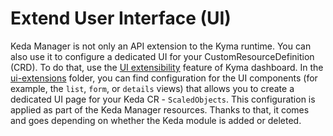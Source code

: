 # Extend User Interface (UI)

Keda Manager is not only an API extension to the Kyma runtime. You can also use it to configure a dedicated UI for your CustomResourceDefinition (CRD).
To do that, use the [UI extensibility](https://github.com/kyma-project/busola/tree/main/docs/extensibility) feature of Kyma dashboard.
In the [ui-extensions](../../config/ui-extensions/) folder, you can find configuration for the UI components (for example, the `list`, `form`, or `details` views) that allows you to create a dedicated UI page for your Keda CR - `ScaledObjects`.
This configuration is applied as part of the Keda Manager resources. Thanks to that, it comes and goes depending on whether the Keda module is added or deleted.
